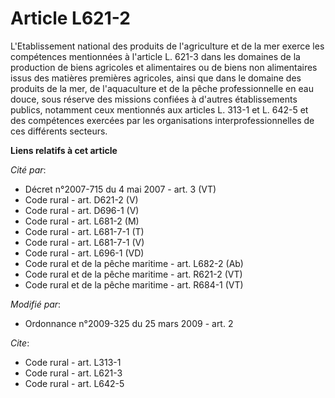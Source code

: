 # Article L621-2

L'Etablissement national des produits de l'agriculture et de la mer exerce les compétences mentionnées à l'article L. 621-3
dans les domaines de la production de biens agricoles et alimentaires ou de biens non alimentaires issus des matières
premières agricoles, ainsi que dans le domaine des produits de la mer, de l'aquaculture et de la pêche professionnelle en eau
douce, sous réserve des missions confiées à d'autres établissements publics, notamment ceux mentionnés aux articles L. 313-1
et L. 642-5 et des compétences exercées par les organisations interprofessionnelles de ces différents secteurs.

**Liens relatifs à cet article**

_Cité par_:

  - Décret n°2007-715 du 4 mai 2007 - art. 3 (VT)
  - Code rural - art. D621-2 (V)
  - Code rural - art. D696-1 (V)
  - Code rural - art. L681-2 (M)
  - Code rural - art. L681-7-1 (T)
  - Code rural - art. L681-7-1 (V)
  - Code rural - art. L696-1 (VD)
  - Code rural et de la pêche maritime - art. L682-2 (Ab)
  - Code rural et de la pêche maritime - art. R621-2 (VT)
  - Code rural et de la pêche maritime - art. R684-1 (VT)

_Modifié par_:

  - Ordonnance n°2009-325 du 25 mars 2009 - art. 2

_Cite_:

  - Code rural - art. L313-1
  - Code rural - art. L621-3
  - Code rural - art. L642-5
